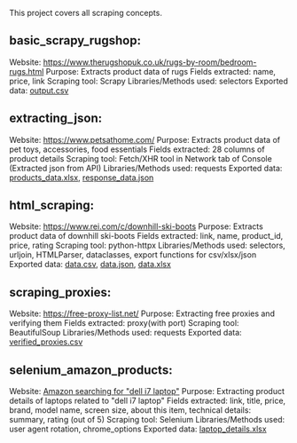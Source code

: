 This project covers all scraping concepts.



## basic_scrapy_rugshop:

Website: https://www.therugshopuk.co.uk/rugs-by-room/bedroom-rugs.html
Purpose: Extracts product data of rugs
Fields extracted: name, price, link
Scraping tool: Scrapy
Libraries/Methods used: selectors 
Exported data: [output.csv](https://github.com/rohanrvpatil/scraping_concepts/blob/main/basic_scrapy_rugshop/output.csv)



## extracting_json:

Website: https://www.petsathome.com/
Purpose: Extracts product data of pet toys, accessories, food essentials
Fields extracted: 28 columns of product details
Scraping tool: Fetch/XHR tool in Network tab of Console (Extracted json from API)
Libraries/Methods used: requests
Exported data: [products_data.xlsx](https://github.com/rohanrvpatil/scraping_concepts/blob/main/extracting_json/files/products_data.xlsx), [response_data.json](https://github.com/rohanrvpatil/scraping_concepts/blob/main/extracting_json/files/response_data.json)



## html_scraping:

Website: https://www.rei.com/c/downhill-ski-boots
Purpose: Extracts product data of downhill ski-boots
Fields extracted: link, name, product_id, price, rating
Scraping tool: python-httpx
Libraries/Methods used: selectors, urljoin, HTMLParser, dataclasses, export functions for csv/xlsx/json
Exported data: [data.csv](https://github.com/rohanrvpatil/scraping_concepts/blob/main/html_scraping/data_exports/data.csv), [data.json](https://github.com/rohanrvpatil/scraping_concepts/blob/main/html_scraping/data_exports/data.json), [data.xlsx](https://github.com/rohanrvpatil/scraping_concepts/blob/main/html_scraping/data_exports/data.xlsx)



## scraping_proxies:

Website: https://free-proxy-list.net/
Purpose: Extracting free proxies and verifying them
Fields extracted: proxy(with port)
Scraping tool: BeautifulSoup
Libraries/Methods used: requests
Exported data: [verified_proxies.csv](https://github.com/rohanrvpatil/scraping_concepts/blob/main/scraping_proxies/verified_proxies.csv)



## selenium_amazon_products:

Website: [Amazon searching for "dell i7 laptop"](https://www.amazon.com/s?k=dell+i7+laptop&crid=3OIV4GP9RPUT3&sprefix=dell+i7%2Caps%2C687&ref=nb_sb_ss_ts-doa-p_1_7)
Purpose: Extracting product details of laptops related to "dell i7 laptop"
Fields extracted: link, title, price, brand, model name, screen size, about this item, technical details: summary, rating (out of 5)
Scraping tool: Selenium
Libraries/Methods used: user agent rotation, chrome_options
Exported data: [laptop_details.xlsx](https://github.com/rohanrvpatil/scraping_concepts/blob/main/selenium_amazon_products/search_laptop_details/data/laptop_details.xlsx)